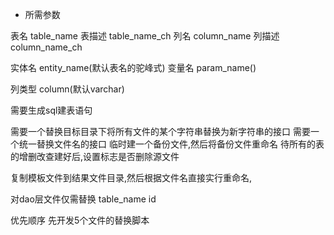 - 所需参数

表名 table_name
表描述 table_name_ch
列名 column_name
列描述 column_name_ch

实体名 entity_name(默认表名的驼峰式)
变量名 param_name()

列类型 column(默认varchar)

需要生成sql建表语句

需要一个替换目标目录下将所有文件的某个字符串替换为新字符串的接口
需要一个统一替换文件名的接口
临时建一个备份文件,然后将备份文件重命名
待所有的表的增删改查建好后,设置标志是否删除源文件


复制模板文件到结果文件目录,然后根据文件名直接实行重命名,


对dao层文件仅需替换 table_name id


优先顺序
先开发5个文件的替换脚本